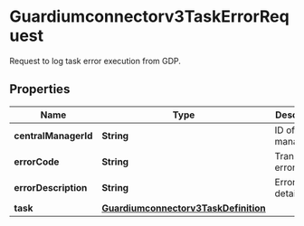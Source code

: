 

# Guardiumconnectorv3TaskErrorRequest

Request to log task error execution from GDP.

## Properties

| Name | Type | Description | Notes |
|------------ | ------------- | ------------- | -------------|
|**centralManagerId** | **String** | ID of central manager. |  [optional] |
|**errorCode** | **String** | Translatable error code. |  [optional] |
|**errorDescription** | **String** | Error details. |  [optional] |
|**task** | [**Guardiumconnectorv3TaskDefinition**](Guardiumconnectorv3TaskDefinition.md) |  |  [optional] |



